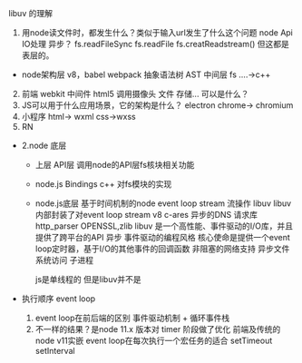 libuv 的理解
1. 用node读文件时，都发生什么？类似于输入url发生了什么这个问题
node Api IO处理 异步？
fs.readFileSync  fs.readFile fs.creatReadstream()
但这都是表层的。

- node架构层
v8，babel webpack 抽象语法树 AST
中间层 fs ....->c++
2. 前端 webkit 中间件 html5 调用摄像头 文件 存储... 可以是什么？
3. JS可以用于什么应用场景，它的架构是什么？
  electron chrome-> chromium
4. 小程序 html-> wxml css->wxss
5. RN

- 2.node 底层
  - 上层 API层
    调用node的API层fs核块相关功能
  - node.js Bindings c++ 对fs模块的实现
  - node.js底层 基于时间机制的node event loop stream 流操作 libuv
    libuv内部封装了对event loop stream
    v8 
    c-ares 异步的DNS 请求库
    http_parser OPENSSL,zlib
    libuv 是一个高性能、事件驱动的I/O库，并且提供了跨平台的API
    异步 事件驱动的编程风格 核心使命是提供一个event loop定时器，基于I/O的其他事件的回调函数 非阻塞的网络支持 异步文件系统访问 子进程
    
    js是单线程的 但是libuv并不是

- 执行顺序 event loop
  1. event loop在前后端的区别
  事件驱动机制 + 循环事件栈
  2. 不一样的结果？是node 11.x 版本对 timer 阶段做了优化
  前端及传统的node v11实嵌 event loop在每次执行一个宏任务的适合 setTimeout setInterval
   